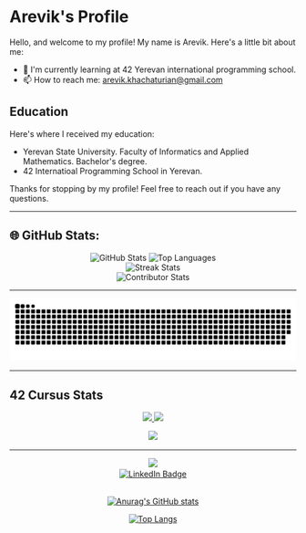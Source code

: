 # Arevik's Profile

Hello, and welcome to my profile! My name is Arevik. Here's a little bit about me:

- 🌱 I'm currently learning at 42 Yerevan international programming school.
- 📫 How to reach me: arevik.khachaturian@gmail.com


## Education

Here's where I received my education:

- Yerevan State University. Faculty of Informatics and Applied Mathematics. Bachelor's degree.
- 42 Internatioal Programming School in Yerevan.

Thanks for stopping by my profile! Feel free to reach out if you have any questions.

---

## 🌐 GitHub Stats:
<div align="center">
  <img src="https://github-readme-stats.vercel.app/api?username=Areeviik&theme=ocean_dark&hide_border=false&include_all_commits=false&count_private=false" alt="GitHub Stats" />
  <img src="https://github-readme-stats.vercel.app/api/top-langs/?username=Areeviik&show_icons=true&locale=en&layout=compact&langs_count=8&theme=ocean_dark" alt="Top Languages" />
  <br/>
  <img src="https://github-readme-streak-stats.herokuapp.com/?user=Areeviik&theme=ocean_dark&hide_border=false" alt="Streak Stats" />
  <br/>
  <img src="https://github-contributor-stats.vercel.app/api?username=Areeviik&limit=5&theme=ocean_dark&combine_all_yearly_contributions=true" alt="Contributor Stats" />
</div>

---

<picture>
  <source media="(prefers-color-scheme: dark)" srcset="https://raw.githubusercontent.com/platane/platane/output/github-contribution-grid-snake-dark.svg">
  <source media="(prefers-color-scheme: light)" srcset="https://raw.githubusercontent.com/platane/platane/output/github-contribution-grid-snake.svg">
  <img alt="github contribution grid snake animation" src="https://raw.githubusercontent.com/platane/platane/output/github-contribution-grid-snake.svg">
</picture>

---

## 42 Cursus Stats

<p align="center">
  <a href="https://profile.intra.42.fr/users/akhachat">
    <img src="https://komarev.com/ghpvc/?username=Areeviik&style=plastic">
    <img src="https://badgen.net/badge/Born2Code/akhachat/blue?cache=86400&icon=https://meta.intra.42.fr/images/42_logo.svg">
  </a>
</p>

<p align="center">
  <a href="https://github.com/Aramxxx8691/42-Yerevan-Armenia">
    <img src="https://badge.mediaplus.ma/greenbinary/akhachat?1337Badge=off&UM6P=off">
  </a> 
</p>

---

<div id="header" align="center">
  <img src="https://media.giphy.com/media/L1R1tvI9svkIWwpVYr/giphy.gif" width="400">
  
<div id="badges">
  <a href="https://www.linkedin.com/in/arevik-khachaturian-084a78209">
    <img src="https://img.shields.io/badge/LinkedIn-blue?style=for-the-badge&logo=linkedin&logoColor=white" alt="LinkedIn Badge"/>
  </a>
<!--   <a href="your-youtube-URL">
    <img src="https://img.shields.io/badge/YouTube-red?style=for-the-badge&logo=youtube&logoColor=white" alt="Youtube Badge"/>
  </a>
  <a href="your-twitter-URL">
    <img src="https://img.shields.io/badge/Twitter-blue?style=for-the-badge&logo=twitter&logoColor=white" alt="Twitter Badge"/>
  </a> -->
</div>
<img src="https://komarev.com/ghpvc/?username=areeviik&style=flat-square&color=blue" alt=""/>



[![Anurag's GitHub stats](https://github-readme-stats.vercel.app/api?username=areeviik&show_icons=true&theme=cobalt&count_private=true)](https://github.com/areeviik/github-readme-stats)

[![Top Langs](https://github-readme-stats.vercel.app/api/top-langs/?username=areeviik&langs_count=15&layout=compact)](https://github.com/areeviik/github-readme-stats)

<!---
<div align="center">

  <a href="https://github.com/Zekao/badge42">
    <img src="https://badge.emaugale.com/api/v2/clxd92hms261001qkaxpe4vu0/stats?cursusId=21&coalitionId=undefined" alt="akhachat's 42 stats" />
  </a>
</div>
--->
